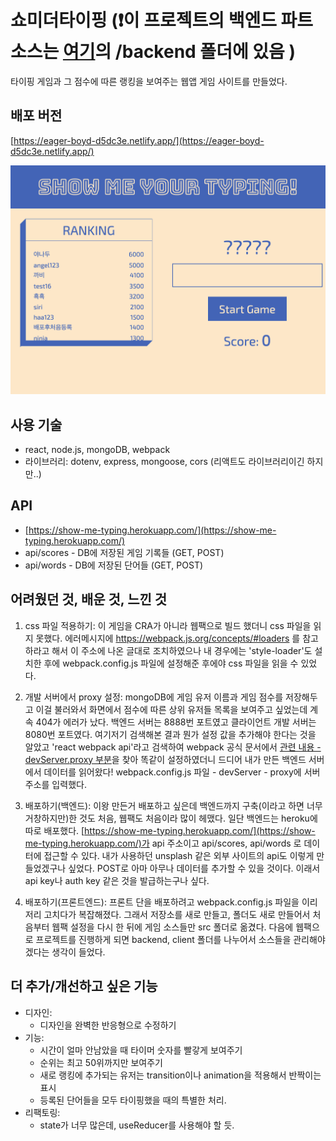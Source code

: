 # 쇼미더타이핑 (❗️이 프로젝트의 백엔드 파트 소스는 [여기](https://github.com/lyj-ooz/react-sandbox/tree/master/show-me-typing)의 /backend 폴더에 있음 )

타이핑 게임과 그 점수에 따른 랭킹을 보여주는 웹앱 게임 사이트를 만들었다.

## 배포 버전

[https://eager-boyd-d5dc3e.netlify.app/](https://eager-boyd-d5dc3e.netlify.app/)

![typing game webapp screenshot](https://github.com/lyj-ooz/show-me-typing-frontend/blob/master/0617.png)

## 사용 기술

- react, node.js, mongoDB, webpack
- 라이브러리: dotenv, express, mongoose, cors (리액트도 라이브러리이긴 하지만..)

## API

- [https://show-me-typing.herokuapp.com/](https://show-me-typing.herokuapp.com/)
- api/scores - DB에 저장된 게임 기록들 (GET, POST)
- api/words - DB에 저장된 단어들 (GET, POST)

## 어려웠던 것, 배운 것, 느낀 것

1. css 파일 적용하기: 이 게임을 CRA가 아니라 웹팩으로 빌드 했더니 css 파일을 읽지 못했다. 에러메시지에 https://webpack.js.org/concepts/#loaders 를 참고하라고 해서 이 주소에 나온 글대로 조치하였으나 내 경우에는 'style-loader'도 설치한 후에 webpack.config.js 파일에 설정해준 후에야 css 파일을 읽을 수 있었다.

2. 개발 서버에서 proxy 설정: mongoDB에 게임 유저 이름과 게임 점수를 저장해두고 이걸 불러와서 화면에서 점수에 따른 상위 유저들 목록을 보여주고 싶었는데 계속 404가 에러가 났다. 백엔드 서버는 8888번 포트였고 클라이언트 개발 서버는 8080번 포트였다. 여기저기 검색해본 결과 뭔가 설정 값을 추가해야 한다는 것을 알았고 'react webpack api'라고 검색하여 webpack 공식 문서에서 [관련 내용 - devServer.proxy 부분](https://webpack.js.org/configuration/dev-server/)을 찾아 똑같이 설정하였더니 드디어 내가 만든 백엔드 서버에서 데이터를 읽어왔다! webpack.config.js 파일 - devServer - proxy에 서버 주소를 입력했다.

3. 배포하기(백엔드): 이왕 만든거 배포하고 싶은데 백엔드까지 구축(이라고 하면 너무 거창하지만)한 것도 처음, 웹팩도 처음이라 많이 헤맸다. 일단 백엔드는 heroku에 따로 배포했다. [https://show-me-typing.herokuapp.com/](https://show-me-typing.herokuapp.com/)가 api 주소이고 api/scores, api/words 로 데이터에 접근할 수 있다. 내가 사용하던 unsplash 같은 외부 사이트의 api도 이렇게 만들었겠구나 싶었다. POST로 아마 아무나 데이터를 추가할 수 있을 것이다. 이래서 api key나 auth key 같은 것을 발급하는구나 싶다.

4. 배포하기(프론트엔드): 프론트 단을 배포하려고 webpack.config.js 파일을 이리저리 고치다가 복잡해졌다. 그래서 저장소를 새로 만들고, 폴더도 새로 만들어서 처음부터 웹팩 설정을 다시 한 뒤에 게임 소스들만 src 폴더로 옮겼다. 다음에 웹팩으로 프로젝트를 진행하게 되면 backend, client 폴더를 나누어서 소스들을 관리해야 겠다는 생각이 들었다.

## 더 추가/개선하고 싶은 기능

- 디자인:
  - 디자인을 완벽한 반응형으로 수정하기
- 기능:
  - 시간이 얼마 안남았을 때 타이머 숫자를 빨갛게 보여주기
  - 순위는 최고 50위까지만 보여주기
  - 새로 랭킹에 추가되는 유저는 transition이나 animation을 적용해서 반짝이는 표시
  - 등록된 단어들을 모두 타이핑했을 때의 특별한 처리.
- 리팩토링:
  - state가 너무 많은데, useReducer를 사용해야 할 듯.
